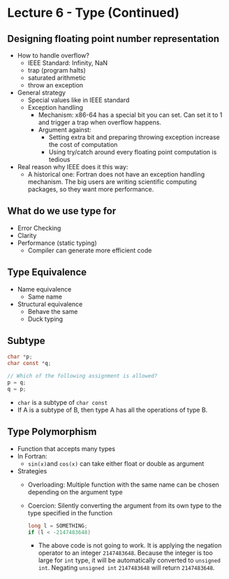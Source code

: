 # Lecture 6 - Type (Continued)

## Designing floating point number representation

* How to handle overflow?
  * IEEE Standard: Infinity, NaN
  * trap (program halts)
  * saturated arithmetic
  * throw an exception
* General strategy
  * Special values like in IEEE standard
  * Exception handling
    * Mechanism: x86-64 has a special bit you can set. Can set it to 1 and trigger a trap when overflow happens.
    * Argument against:
      * Setting extra bit and preparing throwing exception increase the cost of computation
      * Using try/catch around every floating point computation is tedious
* Real reason why IEEE does it this way:
  * A historical one: Fortran does not have an exception handling mechanism. The big users are writing scientific computing packages, so they want more performance.

## What do we use type for

* Error Checking
* Clarity
* Performance (static typing)
  * Compiler can generate more efficient code

## Type Equivalence

* Name equivalence
  * Same name
* Structural equivalence
  * Behave the same
  * Duck typing

## Subtype

```c
char *p;
char const *q;

// Which of the following assignment is allowed?
p = q;
q = p;
```

* `char` is a subtype of `char const`
* If A is a subtype of B, then type A has all the operations of type B.

## Type Polymorphism

* Function that accepts many types
* In Fortran:
  * `sin(x)`and `cos(x)` can take either float or double as argument
* Strategies
  * Overloading: Multiple function with the same name can be chosen depending on the argument type
  * Coercion: Silently converting the argument from its own type to the type specified in the function

    ```c
    long l = SOMETHING;
    if (l < -2147483648)
    ```

    * The above code is not going to work. It is applying the negation operator to an integer `2147483648`. Because the integer is too large for `int` type, it will be automatically converted to `unsigned int`. Negating `unsigned int` `2147483648` will return `2147483648`.